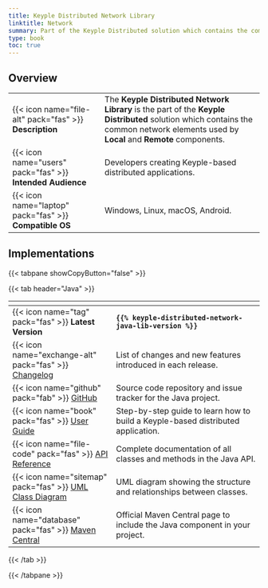 ```yaml
---
title: Keyple Distributed Network Library
linktitle: Network
summary: Part of the Keyple Distributed solution which contains the common network elements used by Local and Remote components.
type: book
toc: true
---
```

<style>
table th:nth-child(1) {
  width: 12rem;
}
</style>

## Overview

|                                                            |                                                                                                                                                                                       |
|------------------------------------------------------------|---------------------------------------------------------------------------------------------------------------------------------------------------------------------------------------|
| {{< icon name="file-alt" pack="fas" >}} **Description**    | The **Keyple Distributed Network Library** is the part of the **Keyple Distributed** solution which contains the common network elements used by **Local** and **Remote** components. |
| {{< icon name="users" pack="fas" >}} **Intended Audience** | Developers creating Keyple-based distributed applications.                                                                                                                            |
| {{< icon name="laptop" pack="fas" >}} **Compatible OS**    | Windows, Linux, macOS, Android.                                                                                                                                                       |

## Implementations

{{< tabpane showCopyButton="false" >}}

{{< tab header="Java" >}}

<table>
<thead><tr><th></th><th></th></tr></thead>
<tbody>
  <tr>
    <td>{{< icon name="tag" pack="fas" >}} <strong>Latest Version</strong></td>
    <td><strong><code>{{% keyple-distributed-network-java-lib-version %}}</code></strong></td>
  </tr>
  <tr>
    <td>{{< icon name="exchange-alt" pack="fas" >}} <a href="https://github.com/eclipse-keyple/keyple-distributed-network-java-lib/blob/main/CHANGELOG.md">Changelog</a></td>
    <td>List of changes and new features introduced in each release.</td>
  </tr>
  <tr>
    <td>{{< icon name="github" pack="fab" >}} <a href="https://github.com/eclipse-keyple/keyple-distributed-network-java-lib/">GitHub</a></td>
    <td>Source code repository and issue tracker for the Java project.</td>
  </tr>
  <tr>
    <td>{{< icon name="book" pack="fas" >}} <a href="/learn/user-guide/distributed-application">User Guide</a></td>
    <td>Step-by-step guide to learn how to build a Keyple-based distributed application.</td>
  </tr>
  <tr>
    <td>{{< icon name="file-code" pack="fas" >}} <a href="https://docs.keyple.org/keyple-distributed-network-java-lib/">API Reference</a></td>
    <td>Complete documentation of all classes and methods in the Java API.</td>
  </tr>
  <tr>
    <td>{{< icon name="sitemap" pack="fas" >}} <a href="https://docs.keyple.org/keyple-distributed-network-java-lib/">UML Class Diagram</a></td>
    <td>UML diagram showing the structure and relationships between classes.</td>
  </tr>
  <tr>
    <td>{{< icon name="database" pack="fas" >}} <a href="https://central.sonatype.com/search?q=keyple-distributed-network-java-lib">Maven Central</a></td>
    <td>Official Maven Central page to include the Java component in your project.</td>
  </tr>
</tbody>
</table>

{{< /tab >}}

{{< /tabpane >}}